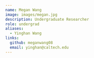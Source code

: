 ```yaml
---
name: Megan Wang
image: images/megan.jpg
description: Undergraduate Researcher
role: undergrad
aliases:
  - Yinghan Wang
links:
  github: meganwang08
  email: yinghan@caltech.edu
---
```

